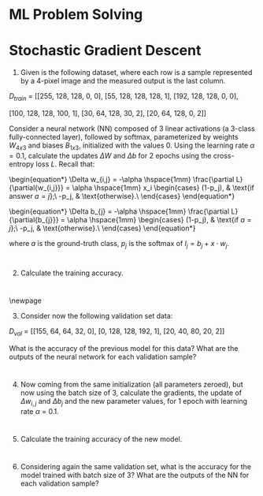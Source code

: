 # ML Problem Solving
# Stochastic Gradient Descent


1. Given is the following dataset, where each row is a sample represented by a 4-pixel image and the measured output is the last column.

$D_{train}$ = [[255, 128, 128, 0, 0], [55, 128, 128, 128, 1], [192, 128, 128, 0, 0],

[100, 128, 128, 100, 1], [30, 64, 128, 30, 2], [20, 64, 128, 0, 2]]


Consider a neural network (NN) composed of 3 linear activations (a 3-class fully-connected layer), followed by softmax, parameterized by weights $W_{4x3}$ and biases $B_{1x3}$, initialized with the values 0. Using the learning rate $\alpha=0.1$, calculate the updates $\Delta W$ and $\Delta b$ for 2 epochs using the cross-entropy loss $L$. Recall that: 

\begin{equation*}
  \Delta w_{i,j} = -\alpha \hspace{1mm} \frac{\partial L}{\partial{w_{i,j}}} = \alpha \hspace{1mm} x_i \begin{cases}
    (1-p_j), & \text{if answer $a=j$};\\
    -p_j, & \text{otherwise}.\\
  \end{cases}
\end{equation*}

\begin{equation*}
  \Delta b_{j} = -\alpha \hspace{1mm} \frac{\partial L}{\partial{b_{j}}} = \alpha \hspace{1mm} \begin{cases}
    (1-p_j), & \text{if $a=j$};\\
    -p_j, & \text{otherwise}.\\
  \end{cases}
\end{equation*}

where $a$ is the ground-truth class, $p_j$ is the softmax of $l_j = b_j + x \cdot w_{j}$.

#
#
#
#
#
#
#

2. Calculate the training accuracy.

#
#
#
#

\newpage

3. Consider now the following validation set data:

$D_{val}$ = [[155, 64, 64, 32, 0], [0, 128, 128, 192, 1], [20, 40, 80, 20, 2]]

What is the accuracy of the previous model for this data? What are the outputs of the neural network for each validation sample?

#
#
#
#

4. Now coming from the same initialization (all parameters zeroed), but now using the batch size of 3, calculate the gradients, the update of $\Delta w_{i,j}$ and $\Delta b_j$ and the new parameter values, for 1 epoch with learning rate $\alpha$ = 0.1.

#
#
#
#

5. Calculate the training accuracy of the new model.

#
#
#
#

6. Considering again the same validation set, what is the accuracy for the model trained with batch size of 3? What are the outputs of the NN for each validation sample?

#

